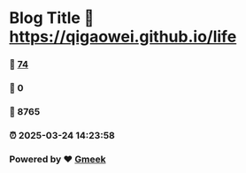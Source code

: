 # Blog Title :link: https://qigaowei.github.io/life 
### :page_facing_up: [74](https://qigaowei.github.io/life/tag.html) 
### :speech_balloon: 0 
### :hibiscus: 8765 
### :alarm_clock: 2025-03-24 14:23:58 
### Powered by :heart: [Gmeek](https://github.com/Meekdai/Gmeek)
